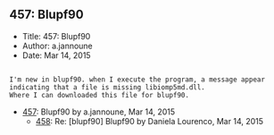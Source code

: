 ## 457: Blupf90

- Title: 457: Blupf90
- Author: a.jannoune
- Date: Mar 14, 2015
```

I'm new in blupf90. when I execute the program, a message appear indicating that a file is missing libiomp5md.dll.
Where I can downloaded this file for blupf90.
```

- [457](0457.md): Blupf90 by a.jannoune, Mar 14, 2015
    - [458](0458.md): Re: [blupf90] Blupf90 by Daniela Lourenco, Mar 14, 2015
